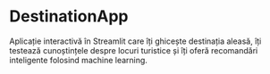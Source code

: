 # DestinationApp
Aplicație interactivă în Streamlit care îți ghicește destinația aleasă, îți testează cunoștințele despre locuri turistice și îți oferă recomandări inteligente folosind machine learning.
